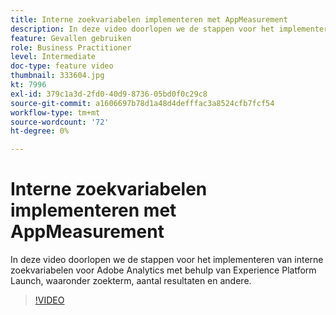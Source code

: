 ```yaml
---
title: Interne zoekvariabelen implementeren met AppMeasurement
description: In deze video doorlopen we de stappen voor het implementeren van interne zoekvariabelen voor Adobe Analytics met behulp van Experience Platform Launch, waaronder zoekterm, aantal resultaten en andere.
feature: Gevallen gebruiken
role: Business Practitioner
level: Intermediate
doc-type: feature video
thumbnail: 333604.jpg
kt: 7996
exl-id: 379c1a3d-2fd0-40d9-8736-05bd0f0c29c8
source-git-commit: a1606697b78d1a48d4defffac3a8524cfb7fcf54
workflow-type: tm+mt
source-wordcount: '72'
ht-degree: 0%

---
```


# Interne zoekvariabelen implementeren met AppMeasurement

In deze video doorlopen we de stappen voor het implementeren van interne zoekvariabelen voor Adobe Analytics met behulp van Experience Platform Launch, waaronder zoekterm, aantal resultaten en andere.

>[!VIDEO](https://video.tv.adobe.com/v/333604/?quality=12&learn=on)

